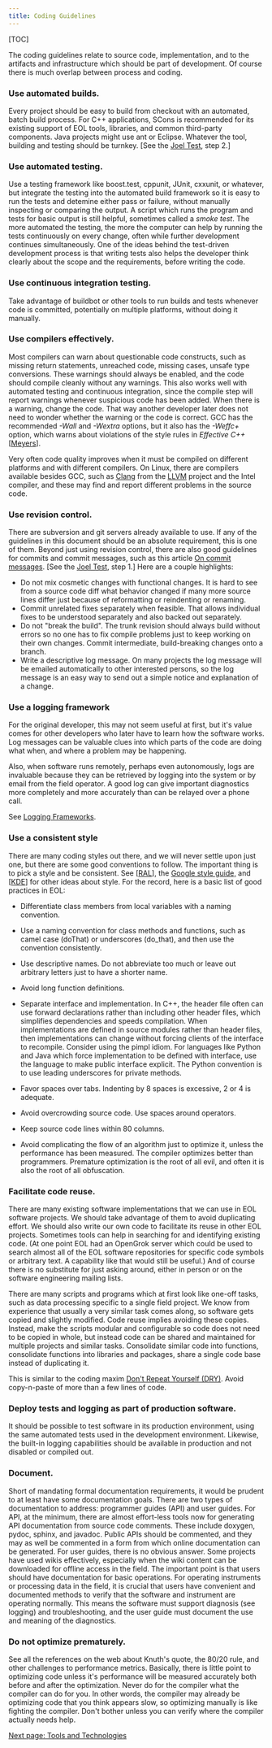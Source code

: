```yaml
---
title: Coding Guidelines
---
```


[TOC]

The coding guidelines relate to source code, implementation, and to the
artifacts and infrastructure which should be part of development. Of course
there is much overlap between process and coding.

### Use automated builds.

Every project should be easy to build from checkout with an automated, batch
build process. For C++ applications, SCons is recommended for its existing
support of EOL tools, libraries, and common third-party components. Java
projects might use ant or Eclipse. Whatever the tool, building and testing
should be turnkey. [See the [Joel Test](Resources-and-References.md#joel-test), step 2.]

### Use automated testing.

Use a testing framework like boost.test, cppunit, JUnit, cxxunit, or whatever,
but integrate the testing into the automated build framework so it is easy to
run the tests and detemine either pass or failure, without manually inspecting
or comparing the output. A script which runs the program and tests for basic
output is still helpful, sometimes called a _smoke test_. The more automated
the testing, the more the computer can help by running the tests continuously
on every change, often while further development continues simultaneously. One
of the ideas behind the test-driven development process is that writing tests
also helps the developer think clearly about the scope and the requirements,
before writing the code.

### Use continuous integration testing.

Take advantage of buildbot or other tools to run builds and tests whenever
code is committed, potentially on multiple platforms, without doing it
manually.

### Use compilers effectively.

Most compilers can warn about questionable code constructs, such as missing
return statements, unreached code, missing cases, unsafe type conversions.
These warnings should always be enabled, and the code should compile cleanly
without any warnings. This also works well with automated testing and
continuous integration, since the compile step will report warnings whenever
suspicious code has been added. When there is a warning, change the code. That
way another developer later does not need to wonder whether the warning or the
code is correct. GCC has the recommended _-Wall_ and _-Wextra_ options, but it
also has the _-Weffc+_ option, which warns about violations of the style rules
in _Effective C++_ [[Meyers](Resources-and-References.md#scott-meyers)].

Very often code quality improves when it must be compiled on different
platforms and with different compilers. On Linux, there are compilers
available besides GCC, such as [Clang](http://clang.llvm.org/) from the
[LLVM](http://llvm.org/) project and the Intel compiler, and these may find
and report different problems in the source code.

### Use revision control.

There are subversion and git servers already available to use. If any of the
guidelines in this document should be an absolute requirement, this is one of
them. Beyond just using revision control, there are also good guidelines for
commits and commit messages, such as this article [On commit messages](Resources-and-References.md#commit-messages).
[See the [Joel Test](http://joelonsoftware.com/articles/fog0000000043.html), step 1.]
Here are a couple highlights:

- Do not mix cosmetic changes with functional changes. It is hard to see from
  a source code diff what behavior changed if many more source lines differ
  just because of reformatting or reindenting or renaming.
- Commit unrelated fixes separately when feasible. That allows individual
  fixes to be understood separately and also backed out separately.
- Do not "break the build". The trunk revision should always build without
  errors so no one has to fix compile problems just to keep working on their
  own changes. Commit intermediate, build-breaking changes onto a branch.
- Write a descriptive log message. On many projects the log message will be
  emailed automatically to other interested persons, so the log message is an
  easy way to send out a simple notice and explanation of a change.

### Use a logging framework

For the original developer, this may not seem useful at first, but it's value
comes for other developers who later have to learn how the software works. Log
messages can be valuable clues into which parts of the code are doing what
when, and where a problem may be happening.

Also, when software runs remotely, perhaps even autonomously, logs are
invaluable because they can be retrieved by logging into the system or by
email from the field operator. A good log can give important diagnostics more
completely and more accurately than can be relayed over a phone call.

See [Logging Frameworks](Logging-Frameworks.md).

### Use a consistent style

There are many coding styles out there, and we will never settle upon just
one, but there are some good conventions to follow. The important thing is to
pick a style and be consistent. See
[[RAL](Resources-and-References.md#ral-wiki)],
the [Google style guide,](Resources-and-References.md#google-style-guide) and
[[KDE](Resources-and-References.md#kde-policies)] for other ideas about style.
For the record, here is a basic list of good practices in EOL:

- Differentiate class members from local variables with a naming convention.

- Use a naming convention for class methods and functions, such as camel case
  (doThat) or underscores (do_that), and then use the convention consistently.

- Use descriptive names. Do not abbreviate too much or leave out arbitrary
  letters just to have a shorter name.

- Avoid long function definitions.

- Separate interface and implementation. In C++, the header file often can use
  forward declarations rather than including other header files, which
  simplifies dependencies and speeds compilation. When implementations are
  defined in source modules rather than header files, then implementations can
  change without forcing clients of the interface to recompile. Consider using
  the pimpl idiom. For languages like Python and Java which force
  implementation to be defined with interface, use the language to make public
  interface explicit. The Python convention is to use leading underscores for
  private methods.

- Favor spaces over tabs. Indenting by 8 spaces is excessive, 2 or 4 is
  adequate.

- Avoid overcrowding source code. Use spaces around operators.

- Keep source code lines within 80 columns.

- Avoid complicating the flow of an algorithm just to optimize it, unless the
  performance has been measured. The compiler optimizes better than
  programmers. Premature optimization is the root of all evil, and often it is
  also the root of all obfuscation.

### Facilitate code reuse.

There are many existing software implementations that we can use in EOL
software projects. We should take advantage of them to avoid duplicating
effort. We should also write our own code to facilitate its reuse in other EOL
projects. Sometimes tools can help in searching for and identifying existing
code. (At one point EOL had an OpenGrok server which could be used to search
almost all of the EOL software repositories for specific code symbols or
arbitrary text.  A capability like that would still be useful.) And of course
there is no substitute for just asking around, either in person or on the
software engineering mailing lists.

There are many scripts and programs which at first look like one-off tasks,
such as data processing specific to a single field project. We know from
experience that usually a very similar task comes along, so software gets
copied and slightly modified. Code reuse implies avoiding these copies.
Instead, make the scripts modular and configurable so code does not need to be
copied in whole, but instead code can be shared and maintained for multiple
projects and similar tasks. Consolidate similar code into functions,
consolidate functions into libraries and packages, share a single code base
instead of duplicating it.

This is similar to the coding maxim
[Don't Repeat Yourself (DRY)](https://en.wikipedia.org/wiki/Don't_repeat_yourself).
Avoid copy-n-paste of more than a few lines of code.

### Deploy tests and logging as part of production software.

It should be possible to test software in its production environment, using
the same automated tests used in the development environment. Likewise, the
built-in logging capabilities should be available in production and not
disabled or compiled out.

### Document.

Short of mandating formal documentation requirements, it would be prudent to
at least have some documentation goals. There are two types of documentation
to address: programmer guides (API) and user guides. For API, at the minimum,
there are almost effort-less tools now for generating API documentation from
source code comments. These include doxygen, pydoc, sphinx, and javadoc.
Public APIs should be commented, and they may as well be commented in a form
from which online documentation can be generated. For user guides, there is no
obvious answer. Some projects have used wikis effectively, especially when the
wiki content can be downloaded for offline access in the field. The important
point is that users should have documentation for basic operations. For
operating instruments or processing data in the field, it is crucial that
users have convenient and documented methods to verify that the software and
instrument are operating normally. This means the software must support
diagnosis (see logging) and troubleshooting, and the user guide must document
the use and meaning of the diagnostics.

### Do not optimize prematurely.

See all the references on the web about Knuth's quote, the 80/20 rule, and
other challenges to performance metrics. Basically, there is little point to
optimizing code unless it's performance will be measured accurately both
before and after the optimization. Never do for the compiler what the compiler
can do for you. In other words, the compiler may already be optimizing code
that you think appears slow, so optimizing manually is like fighting the
compiler. Don't bother unless you can verify where the compiler actually needs
help.

[Next page: Tools and Technologies](Tools-and-Technologies.md)
